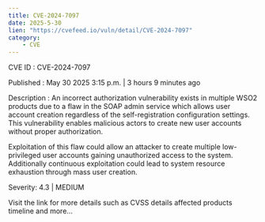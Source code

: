 ```yaml
---
title: CVE-2024-7097
date: 2025-5-30
lien: "https://cvefeed.io/vuln/detail/CVE-2024-7097"
category:
    - CVE
---
```


CVE ID : CVE-2024-7097

Published :  May 30
2025
3:15 p.m. | 3 hours
9 minutes ago

Description : An incorrect authorization vulnerability exists in multiple WSO2 products due to a flaw in the SOAP admin service
which allows user account creation regardless of the self-registration configuration settings. This vulnerability enables malicious actors to create new user accounts without proper authorization.

Exploitation of this flaw could allow an attacker to create multiple low-privileged user accounts
gaining unauthorized access to the system. Additionally
continuous exploitation could lead to system resource exhaustion through mass user creation.

Severity: 4.3 | MEDIUM

Visit the link for more details
such as CVSS details
affected products
timeline
and more...
